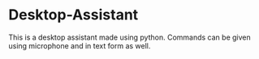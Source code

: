 # Desktop-Assistant
This is a desktop assistant made using python. Commands can be given using microphone and in text form as well.
